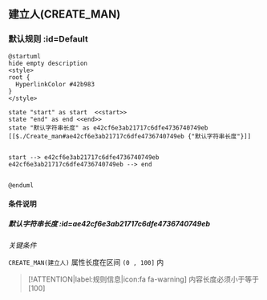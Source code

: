 ## 建立人(CREATE_MAN) <!-- {docsify-ignore-all} -->

   

### 默认规则 :id=Default

```plantuml
@startuml
hide empty description
<style>
root {
  HyperlinkColor #42b983
}
</style>

state "start" as start  <<start>>
state "end" as end <<end>>
state "默认字符串长度" as e42cf6e3ab21717c6dfe4736740749eb [[$./Create_man#ae42cf6e3ab21717c6dfe4736740749eb {"默认字符串长度"}]]


start --> e42cf6e3ab21717c6dfe4736740749eb 
e42cf6e3ab21717c6dfe4736740749eb --> end 


@enduml
```

#### 条件说明

##### 默认字符串长度 :id=ae42cf6e3ab21717c6dfe4736740749eb


*关键条件*


`CREATE_MAN(建立人)` 属性长度在区间 `(0 , 100]` 内

> [!ATTENTION|label:规则信息|icon:fa fa-warning]
> 内容长度必须小于等于[100]







